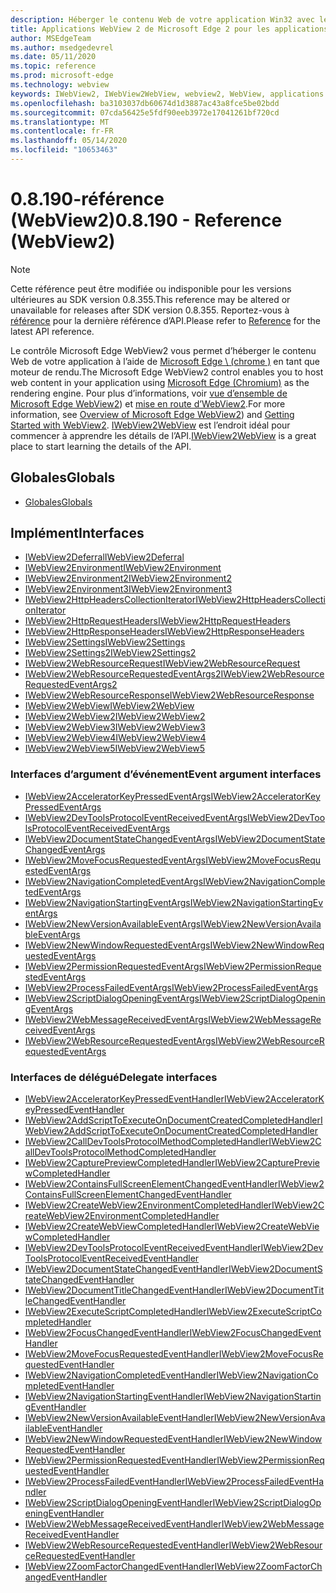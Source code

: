 ```yaml
---
description: Héberger le contenu Web de votre application Win32 avec le contrôle WebView 2 de Microsoft Edge
title: Applications WebView 2 de Microsoft Edge 2 pour les applications Win32
author: MSEdgeTeam
ms.author: msedgedevrel
ms.date: 05/11/2020
ms.topic: reference
ms.prod: microsoft-edge
ms.technology: webview
keywords: IWebView2, IWebView2WebView, webview2, WebView, applications Win32, Win32, Edge, ICoreWebView2, ICoreWebView2Host, contrôle de navigateur, html Edge
ms.openlocfilehash: ba3103037db60674d1d3887ac43a8fce5be02bdd
ms.sourcegitcommit: 07cda56425e5fdf90eeb3972e17041261bf720cd
ms.translationtype: MT
ms.contentlocale: fr-FR
ms.lasthandoff: 05/14/2020
ms.locfileid: "10653463"
---
```

# <span data-ttu-id="0ce4f-104">0.8.190-référence (WebView2)</span><span class="sxs-lookup"><span data-stu-id="0ce4f-104">0.8.190 - Reference (WebView2)</span></span>  

> [!NOTE]
> <span data-ttu-id="0ce4f-105">Cette référence peut être modifiée ou indisponible pour les versions ultérieures au SDK version 0.8.355.</span><span class="sxs-lookup"><span data-stu-id="0ce4f-105">This reference may be altered or unavailable for releases after SDK version 0.8.355.</span></span>  <span data-ttu-id="0ce4f-106">Reportez-vous à [référence](../../webview2-api-reference.md) pour la dernière référence d’API.</span><span class="sxs-lookup"><span data-stu-id="0ce4f-106">Please refer to [Reference](../../webview2-api-reference.md) for the latest API reference.</span></span>

<span data-ttu-id="0ce4f-107">Le contrôle Microsoft Edge WebView2 vous permet d’héberger le contenu Web de votre application à l’aide de [Microsoft Edge \ (chrome \)](https://www.microsoftedgeinsider.com) en tant que moteur de rendu.</span><span class="sxs-lookup"><span data-stu-id="0ce4f-107">The Microsoft Edge WebView2 control enables you to host web content in your application using [Microsoft Edge \(Chromium\)](https://www.microsoftedgeinsider.com) as the rendering engine.</span></span>  <span data-ttu-id="0ce4f-108">Pour plus d’informations, voir [vue d’ensemble de Microsoft Edge WebView2](../../index.md)) et [mise en route d’WebView2](../../gettingstarted/win32.md).</span><span class="sxs-lookup"><span data-stu-id="0ce4f-108">For more information, see [Overview of Microsoft Edge WebView2](../../index.md)) and [Getting Started with WebView2](../../gettingstarted/win32.md).</span></span>  <span data-ttu-id="0ce4f-109">[IWebView2WebView](0-8-190/IWebView2WebView.md) est l’endroit idéal pour commencer à apprendre les détails de l’API.</span><span class="sxs-lookup"><span data-stu-id="0ce4f-109">[IWebView2WebView](0-8-190/IWebView2WebView.md) is a great place to start learning the details of the API.</span></span>  

## <span data-ttu-id="0ce4f-110">Globales</span><span class="sxs-lookup"><span data-stu-id="0ce4f-110">Globals</span></span>  

*   [<span data-ttu-id="0ce4f-111">Globales</span><span class="sxs-lookup"><span data-stu-id="0ce4f-111">Globals</span></span>](0-8-190/webview2-idl.md)  

## <span data-ttu-id="0ce4f-112">Implément</span><span class="sxs-lookup"><span data-stu-id="0ce4f-112">Interfaces</span></span>  
*   [<span data-ttu-id="0ce4f-113">IWebView2Deferral</span><span class="sxs-lookup"><span data-stu-id="0ce4f-113">IWebView2Deferral</span></span>](0-8-190/IWebView2Deferral.md)
*   [<span data-ttu-id="0ce4f-114">IWebView2Environment</span><span class="sxs-lookup"><span data-stu-id="0ce4f-114">IWebView2Environment</span></span>](0-8-190/IWebView2Environment.md)
*   [<span data-ttu-id="0ce4f-115">IWebView2Environment2</span><span class="sxs-lookup"><span data-stu-id="0ce4f-115">IWebView2Environment2</span></span>](0-8-190/IWebView2Environment2.md)
*   [<span data-ttu-id="0ce4f-116">IWebView2Environment3</span><span class="sxs-lookup"><span data-stu-id="0ce4f-116">IWebView2Environment3</span></span>](0-8-190/IWebView2Environment3.md)
*   [<span data-ttu-id="0ce4f-117">IWebView2HttpHeadersCollectionIterator</span><span class="sxs-lookup"><span data-stu-id="0ce4f-117">IWebView2HttpHeadersCollectionIterator</span></span>](0-8-190/IWebView2HttpHeadersCollectionIterator.md)
*   [<span data-ttu-id="0ce4f-118">IWebView2HttpRequestHeaders</span><span class="sxs-lookup"><span data-stu-id="0ce4f-118">IWebView2HttpRequestHeaders</span></span>](0-8-190/IWebView2HttpRequestHeaders.md)
*   [<span data-ttu-id="0ce4f-119">IWebView2HttpResponseHeaders</span><span class="sxs-lookup"><span data-stu-id="0ce4f-119">IWebView2HttpResponseHeaders</span></span>](0-8-190/IWebView2HttpResponseHeaders.md)
*   [<span data-ttu-id="0ce4f-120">IWebView2Settings</span><span class="sxs-lookup"><span data-stu-id="0ce4f-120">IWebView2Settings</span></span>](0-8-190/IWebView2Settings.md)
*   [<span data-ttu-id="0ce4f-121">IWebView2Settings2</span><span class="sxs-lookup"><span data-stu-id="0ce4f-121">IWebView2Settings2</span></span>](0-8-190/IWebView2Settings2.md)
*   [<span data-ttu-id="0ce4f-122">IWebView2WebResourceRequest</span><span class="sxs-lookup"><span data-stu-id="0ce4f-122">IWebView2WebResourceRequest</span></span>](0-8-190/IWebView2WebResourceRequest.md)
*   [<span data-ttu-id="0ce4f-123">IWebView2WebResourceRequestedEventArgs2</span><span class="sxs-lookup"><span data-stu-id="0ce4f-123">IWebView2WebResourceRequestedEventArgs2</span></span>](0-8-190/IWebView2WebResourceRequestedEventArgs2.md)
*   [<span data-ttu-id="0ce4f-124">IWebView2WebResourceResponse</span><span class="sxs-lookup"><span data-stu-id="0ce4f-124">IWebView2WebResourceResponse</span></span>](0-8-190/IWebView2WebResourceResponse.md)
*   [<span data-ttu-id="0ce4f-125">IWebView2WebView</span><span class="sxs-lookup"><span data-stu-id="0ce4f-125">IWebView2WebView</span></span>](0-8-190/IWebView2WebView.md)
*   [<span data-ttu-id="0ce4f-126">IWebView2WebView2</span><span class="sxs-lookup"><span data-stu-id="0ce4f-126">IWebView2WebView2</span></span>](0-8-190/IWebView2WebView2.md)
*   [<span data-ttu-id="0ce4f-127">IWebView2WebView3</span><span class="sxs-lookup"><span data-stu-id="0ce4f-127">IWebView2WebView3</span></span>](0-8-190/IWebView2WebView3.md)
*   [<span data-ttu-id="0ce4f-128">IWebView2WebView4</span><span class="sxs-lookup"><span data-stu-id="0ce4f-128">IWebView2WebView4</span></span>](0-8-190/IWebView2WebView4.md)
*   [<span data-ttu-id="0ce4f-129">IWebView2WebView5</span><span class="sxs-lookup"><span data-stu-id="0ce4f-129">IWebView2WebView5</span></span>](0-8-190/IWebView2WebView5.md)

### <span data-ttu-id="0ce4f-130">Interfaces d’argument d’événement</span><span class="sxs-lookup"><span data-stu-id="0ce4f-130">Event argument interfaces</span></span>

*   [<span data-ttu-id="0ce4f-131">IWebView2AcceleratorKeyPressedEventArgs</span><span class="sxs-lookup"><span data-stu-id="0ce4f-131">IWebView2AcceleratorKeyPressedEventArgs</span></span>](0-8-190/IWebView2AcceleratorKeyPressedEventArgs.md)
*   [<span data-ttu-id="0ce4f-132">IWebView2DevToolsProtocolEventReceivedEventArgs</span><span class="sxs-lookup"><span data-stu-id="0ce4f-132">IWebView2DevToolsProtocolEventReceivedEventArgs</span></span>](0-8-190/IWebView2DevToolsProtocolEventReceivedEventArgs.md)
*   [<span data-ttu-id="0ce4f-133">IWebView2DocumentStateChangedEventArgs</span><span class="sxs-lookup"><span data-stu-id="0ce4f-133">IWebView2DocumentStateChangedEventArgs</span></span>](0-8-190/IWebView2DocumentStateChangedEventArgs.md)
*   [<span data-ttu-id="0ce4f-134">IWebView2MoveFocusRequestedEventArgs</span><span class="sxs-lookup"><span data-stu-id="0ce4f-134">IWebView2MoveFocusRequestedEventArgs</span></span>](0-8-190/IWebView2MoveFocusRequestedEventArgs.md)
*   [<span data-ttu-id="0ce4f-135">IWebView2NavigationCompletedEventArgs</span><span class="sxs-lookup"><span data-stu-id="0ce4f-135">IWebView2NavigationCompletedEventArgs</span></span>](0-8-190/IWebView2NavigationCompletedEventArgs.md)
*   [<span data-ttu-id="0ce4f-136">IWebView2NavigationStartingEventArgs</span><span class="sxs-lookup"><span data-stu-id="0ce4f-136">IWebView2NavigationStartingEventArgs</span></span>](0-8-190/IWebView2NavigationStartingEventArgs.md)
*   [<span data-ttu-id="0ce4f-137">IWebView2NewVersionAvailableEventArgs</span><span class="sxs-lookup"><span data-stu-id="0ce4f-137">IWebView2NewVersionAvailableEventArgs</span></span>](0-8-190/IWebView2NewVersionAvailableEventArgs.md)
*   [<span data-ttu-id="0ce4f-138">IWebView2NewWindowRequestedEventArgs</span><span class="sxs-lookup"><span data-stu-id="0ce4f-138">IWebView2NewWindowRequestedEventArgs</span></span>](0-8-190/IWebView2NewWindowRequestedEventArgs.md)
*   [<span data-ttu-id="0ce4f-139">IWebView2PermissionRequestedEventArgs</span><span class="sxs-lookup"><span data-stu-id="0ce4f-139">IWebView2PermissionRequestedEventArgs</span></span>](0-8-190/IWebView2PermissionRequestedEventArgs.md)
*   [<span data-ttu-id="0ce4f-140">IWebView2ProcessFailedEventArgs</span><span class="sxs-lookup"><span data-stu-id="0ce4f-140">IWebView2ProcessFailedEventArgs</span></span>](0-8-190/IWebView2ProcessFailedEventArgs.md)
*   [<span data-ttu-id="0ce4f-141">IWebView2ScriptDialogOpeningEventArgs</span><span class="sxs-lookup"><span data-stu-id="0ce4f-141">IWebView2ScriptDialogOpeningEventArgs</span></span>](0-8-190/IWebView2ScriptDialogOpeningEventArgs.md)
*   [<span data-ttu-id="0ce4f-142">IWebView2WebMessageReceivedEventArgs</span><span class="sxs-lookup"><span data-stu-id="0ce4f-142">IWebView2WebMessageReceivedEventArgs</span></span>](0-8-190/IWebView2WebMessageReceivedEventArgs.md)
*   [<span data-ttu-id="0ce4f-143">IWebView2WebResourceRequestedEventArgs</span><span class="sxs-lookup"><span data-stu-id="0ce4f-143">IWebView2WebResourceRequestedEventArgs</span></span>](0-8-190/IWebView2WebResourceRequestedEventArgs.md)

### <span data-ttu-id="0ce4f-144">Interfaces de délégué</span><span class="sxs-lookup"><span data-stu-id="0ce4f-144">Delegate interfaces</span></span>

*   [<span data-ttu-id="0ce4f-145">IWebView2AcceleratorKeyPressedEventHandler</span><span class="sxs-lookup"><span data-stu-id="0ce4f-145">IWebView2AcceleratorKeyPressedEventHandler</span></span>](0-8-190/IWebView2AcceleratorKeyPressedEventHandler.md)
*   [<span data-ttu-id="0ce4f-146">IWebView2AddScriptToExecuteOnDocumentCreatedCompletedHandler</span><span class="sxs-lookup"><span data-stu-id="0ce4f-146">IWebView2AddScriptToExecuteOnDocumentCreatedCompletedHandler</span></span>](0-8-190/IWebView2AddScriptToExecuteOnDocumentCreatedCompletedHandler.md)
*   [<span data-ttu-id="0ce4f-147">IWebView2CallDevToolsProtocolMethodCompletedHandler</span><span class="sxs-lookup"><span data-stu-id="0ce4f-147">IWebView2CallDevToolsProtocolMethodCompletedHandler</span></span>](0-8-190/IWebView2CallDevToolsProtocolMethodCompletedHandler.md)
*   [<span data-ttu-id="0ce4f-148">IWebView2CapturePreviewCompletedHandler</span><span class="sxs-lookup"><span data-stu-id="0ce4f-148">IWebView2CapturePreviewCompletedHandler</span></span>](0-8-190/IWebView2CapturePreviewCompletedHandler.md)
*   [<span data-ttu-id="0ce4f-149">IWebView2ContainsFullScreenElementChangedEventHandler</span><span class="sxs-lookup"><span data-stu-id="0ce4f-149">IWebView2ContainsFullScreenElementChangedEventHandler</span></span>](0-8-190/IWebView2ContainsFullScreenElementChangedEventHandler.md)
*   [<span data-ttu-id="0ce4f-150">IWebView2CreateWebView2EnvironmentCompletedHandler</span><span class="sxs-lookup"><span data-stu-id="0ce4f-150">IWebView2CreateWebView2EnvironmentCompletedHandler</span></span>](0-8-190/IWebView2CreateWebView2EnvironmentCompletedHandler.md)
*   [<span data-ttu-id="0ce4f-151">IWebView2CreateWebViewCompletedHandler</span><span class="sxs-lookup"><span data-stu-id="0ce4f-151">IWebView2CreateWebViewCompletedHandler</span></span>](0-8-190/IWebView2CreateWebViewCompletedHandler.md)
*   [<span data-ttu-id="0ce4f-152">IWebView2DevToolsProtocolEventReceivedEventHandler</span><span class="sxs-lookup"><span data-stu-id="0ce4f-152">IWebView2DevToolsProtocolEventReceivedEventHandler</span></span>](0-8-190/IWebView2DevToolsProtocolEventReceivedEventHandler.md)
*   [<span data-ttu-id="0ce4f-153">IWebView2DocumentStateChangedEventHandler</span><span class="sxs-lookup"><span data-stu-id="0ce4f-153">IWebView2DocumentStateChangedEventHandler</span></span>](0-8-190/IWebView2DocumentStateChangedEventHandler.md)
*   [<span data-ttu-id="0ce4f-154">IWebView2DocumentTitleChangedEventHandler</span><span class="sxs-lookup"><span data-stu-id="0ce4f-154">IWebView2DocumentTitleChangedEventHandler</span></span>](0-8-190/IWebView2DocumentTitleChangedEventHandler.md)
*   [<span data-ttu-id="0ce4f-155">IWebView2ExecuteScriptCompletedHandler</span><span class="sxs-lookup"><span data-stu-id="0ce4f-155">IWebView2ExecuteScriptCompletedHandler</span></span>](0-8-190/IWebView2ExecuteScriptCompletedHandler.md)
*   [<span data-ttu-id="0ce4f-156">IWebView2FocusChangedEventHandler</span><span class="sxs-lookup"><span data-stu-id="0ce4f-156">IWebView2FocusChangedEventHandler</span></span>](0-8-190/IWebView2FocusChangedEventHandler.md)
*   [<span data-ttu-id="0ce4f-157">IWebView2MoveFocusRequestedEventHandler</span><span class="sxs-lookup"><span data-stu-id="0ce4f-157">IWebView2MoveFocusRequestedEventHandler</span></span>](0-8-190/IWebView2MoveFocusRequestedEventHandler.md)
*   [<span data-ttu-id="0ce4f-158">IWebView2NavigationCompletedEventHandler</span><span class="sxs-lookup"><span data-stu-id="0ce4f-158">IWebView2NavigationCompletedEventHandler</span></span>](0-8-190/IWebView2NavigationCompletedEventHandler.md)
*   [<span data-ttu-id="0ce4f-159">IWebView2NavigationStartingEventHandler</span><span class="sxs-lookup"><span data-stu-id="0ce4f-159">IWebView2NavigationStartingEventHandler</span></span>](0-8-190/IWebView2NavigationStartingEventHandler.md)
*   [<span data-ttu-id="0ce4f-160">IWebView2NewVersionAvailableEventHandler</span><span class="sxs-lookup"><span data-stu-id="0ce4f-160">IWebView2NewVersionAvailableEventHandler</span></span>](0-8-190/IWebView2NewVersionAvailableEventHandler.md)
*   [<span data-ttu-id="0ce4f-161">IWebView2NewWindowRequestedEventHandler</span><span class="sxs-lookup"><span data-stu-id="0ce4f-161">IWebView2NewWindowRequestedEventHandler</span></span>](0-8-190/IWebView2NewWindowRequestedEventHandler.md)
*   [<span data-ttu-id="0ce4f-162">IWebView2PermissionRequestedEventHandler</span><span class="sxs-lookup"><span data-stu-id="0ce4f-162">IWebView2PermissionRequestedEventHandler</span></span>](0-8-190/IWebView2PermissionRequestedEventHandler.md)
*   [<span data-ttu-id="0ce4f-163">IWebView2ProcessFailedEventHandler</span><span class="sxs-lookup"><span data-stu-id="0ce4f-163">IWebView2ProcessFailedEventHandler</span></span>](0-8-190/IWebView2ProcessFailedEventHandler.md)
*   [<span data-ttu-id="0ce4f-164">IWebView2ScriptDialogOpeningEventHandler</span><span class="sxs-lookup"><span data-stu-id="0ce4f-164">IWebView2ScriptDialogOpeningEventHandler</span></span>](0-8-190/IWebView2ScriptDialogOpeningEventHandler.md)
*   [<span data-ttu-id="0ce4f-165">IWebView2WebMessageReceivedEventHandler</span><span class="sxs-lookup"><span data-stu-id="0ce4f-165">IWebView2WebMessageReceivedEventHandler</span></span>](0-8-190/IWebView2WebMessageReceivedEventHandler.md)
*   [<span data-ttu-id="0ce4f-166">IWebView2WebResourceRequestedEventHandler</span><span class="sxs-lookup"><span data-stu-id="0ce4f-166">IWebView2WebResourceRequestedEventHandler</span></span>](0-8-190/IWebView2WebResourceRequestedEventHandler.md)
*   [<span data-ttu-id="0ce4f-167">IWebView2ZoomFactorChangedEventHandler</span><span class="sxs-lookup"><span data-stu-id="0ce4f-167">IWebView2ZoomFactorChangedEventHandler</span></span>](0-8-190/IWebView2ZoomFactorChangedEventHandler.md)
